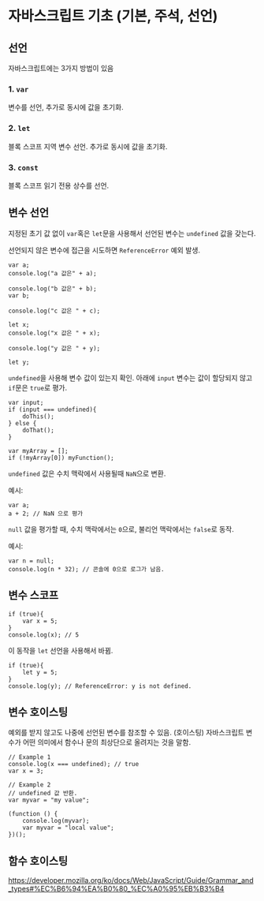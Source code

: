 # 자바스크립트 기초 (기본, 주석, 선언)

## 선언 
자바스크립트에는 3가지 방법이 있음
### 1. `var`
변수를 선언, 추가로 동시에 값을 초기화.

### 2. `let`
블록 스코프 지역 변수 선언. 추가로 동시에 값을 초기화.
    
### 3. `const`
블록 스코프 읽기 전용 상수를 선언.

## 변수 선언
지정된 초기 값 없이 `var`혹은 `let`문을 사용해서 선언된 변수는 `undefined` 값을 갖는다. 


선언되지 않은 변수에 접근을 시도하면 `ReferenceError` 예외 발생. 
```
var a; 
console.log("a 값은" + a); 

console.log("b 값은" + b);
var b;  

console.log("c 값은 " + c);

let x; 
console.log("x 값은 " + x);

console.log("y 값은 " + y);

let y; 
```

`undefined`을 사용해 변수 값이 있는지 확인.
아래에 `input` 변수는 값이 할당되지 않고 `if`문은 `true`로 평가.

```
var input; 
if (input === undefined){
    doThis();
} else { 
    doThat(); 
}
```

```
var myArray = [];
if (!myArray[0]) myFunction(); 
```

`undefined` 값은 수치 맥락에서 사용될때 `NaN`으로 변환.

예시:
```
var a; 
a + 2; // NaN 으로 평가 
```

`null` 값을 평가할 때, 수치 맥락에서는 `0`으로, 불리언 맥락에서는 `false`로 동작. 


예시: 
```
var n = null;
console.log(n * 32); // 콘솔에 0으로 로그가 남음. 
```

## 변수 스코프 

```
if (true){
    var x = 5;
}
console.log(x); // 5 
```

이 동작을 `let` 선언을 사용해서 바뀜.

```
if (true){
    let y = 5;
}
console.log(y); // ReferenceError: y is not defined. 
```
## 변수 호이스팅 

예외를 받지 않고도 나중에 선언된 변수를 참조할 수 있음. (호이스팅)
자바스크립트 변수가 어떤 의미에서 함수나 문의 최상단으로 올려지는 것을 말함.

```
// Example 1 
console.log(x === undefined); // true
var x = 3; 

// Example 2 
// undefined 값 반환. 
var myvar = "my value";

(function () {
    console.log(myvar);
    var myvar = "local value";
})();
```



## 함수 호이스팅 



https://developer.mozilla.org/ko/docs/Web/JavaScript/Guide/Grammar_and_types#%EC%B6%94%EA%B0%80_%EC%A0%95%EB%B3%B4